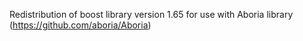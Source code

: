 Redistribution of boost library version 1.65 for use with Aboria library
(https://github.com/aboria/Aboria)

